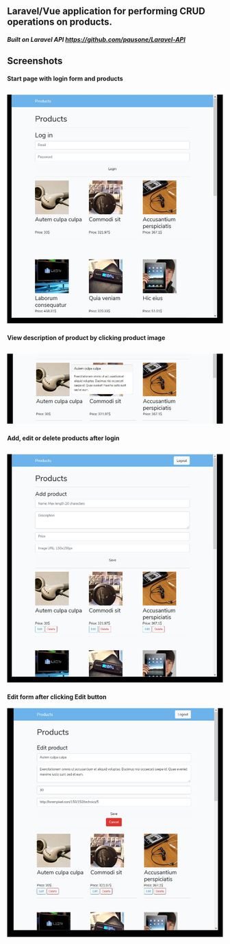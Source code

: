 ## Laravel/Vue application for performing CRUD operations on products. 
##### Built on Laravel API https://github.com/pausone/Laravel-API
## Screenshots
#### Start page with login form and products
![Image login](/screenshots/before_login.JPG) 
---


#### View description of product by clicking product image
![Image login](/screenshots/description.JPG) 
---


#### Add, edit or delete products after login
![Image login](/screenshots/after_login.JPG) 
---


#### Edit form after clicking Edit button
![Image login](/screenshots/edit.JPG) 
